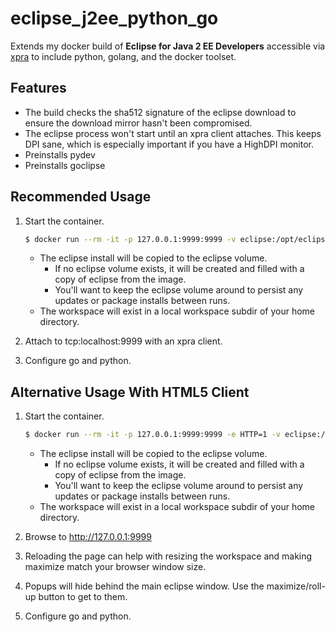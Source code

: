 # eclipse_j2ee_python_go
Extends my docker build of __Eclipse for Java 2 EE Developers__ accessible via [xpra](https://xpra.org/) to include python, golang, and the docker toolset.

## Features
* The build checks the sha512 signature of the eclipse download to ensure the download mirror hasn't been compromised.
* The eclipse process won't start until an xpra client attaches.  This keeps DPI sane, which is especially important if you have a HighDPI monitor.
* Preinstalls pydev
* Preinstalls goclipse

## Recommended Usage
1. Start the container.
	```bash
	$ docker run --rm -it -p 127.0.0.1:9999:9999 -v eclipse:/opt/eclipse -v ~/workspace:/opt/workspace -v /var/run/docker.sock:/var/run/docker.sock aronahl/eclipse_j2ee
	```
	* The eclipse install will be copied to the eclipse volume.
		* If no eclipse volume exists, it will be created and filled with a copy of eclipse from the image.
		* You'll want to keep the eclipse volume around to persist any updates or package installs between runs.
	* The workspace will exist in a local workspace subdir of your home directory.

2. Attach to tcp:localhost:9999 with an xpra client.

3. Configure go and python.

## Alternative Usage With HTML5 Client

1. Start the container.
	```bash
	$ docker run --rm -it -p 127.0.0.1:9999:9999 -e HTTP=1 -v eclipse:/opt/eclipse -v ~/workspace:/opt/workspace -v /var/run/docker.sock:/var/run/docker.sock aronahl/eclipse_j2ee
	```
	* The eclipse install will be copied to the eclipse volume.
		* If no eclipse volume exists, it will be created and filled with a copy of eclipse from the image.
		* You'll want to keep the eclipse volume around to persist any updates or package installs between runs.
	* The workspace will exist in a local workspace subdir of your home directory.

2. Browse to http://127.0.0.1:9999
3. Reloading the page can help with resizing the workspace and making maximize match your browser window size.
4. Popups will hide behind the main eclipse window.  Use the maximize/roll-up button to get to them.

5. Configure go and python.